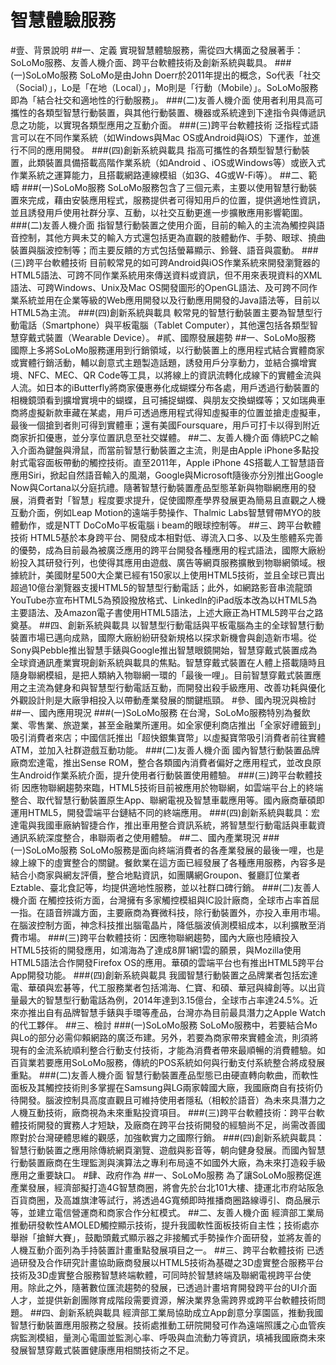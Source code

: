 # 智慧體驗服務
#壹、背景說明
##一、定義
實現智慧體驗服務，需從四大構面之發展著手：SoLoMo服務、友善人機介面、跨平台軟體技術及創新系統與載具。
###(一)SoLoMo服務
SoLoMo是由John Doerr於2011年提出的概念，So代表「社交（Social）」，Lo是「在地（Local）」，Mo則是「行動（Mobile）」。SoLoMo服務即為「結合社交和適地性的行動服務」。
###(二)友善人機介面
使用者利用具高可攜性的各類型智慧行動裝置，與其他行動裝置、機器或系統達到下達指令與傳遞訊息之功能，以實現各類型應用之互動介面。
###(三)跨平台軟體技術
泛指程式語言可以在不同作業系統（如Windows與Mac OS或Android與iOS）下運作，並進行不同的應用開發。
###(四)創新系統與載具
指高可攜性的各類型智慧行動裝置，此類裝置具備搭載高階作業系統（如Android 、iOS或Windows等）或嵌入式作業系統之運算能力，且搭載網路連線模組（如3G、4G或W-Fi等）。
##二、範疇
###(一)SoLoMo服務
SoLoMo服務包含了三個元素，主要以使用智慧行動裝置來完成，藉由安裝應用程式，服務提供者可得知用戶的位置，提供適地性資訊，並且誘發用戶使用社群分享、互動，以社交互動更進一步擴散應用影響範圍。
###(二)友善人機介面
指智慧行動裝置之使用介面，目前的輸入的主流為觸控與語音控制，其他方興未艾的輸入方式還包括更為直觀的肢體動作、手勢、眼球、撓曲裝置與腦波控制等；而主要反饋的方式包括螢幕顯示、鈴聲、語音與震動。
###(三)跨平台軟體技術
目前較常見的如可跨Android與iOS作業系統來開發瀏覽器的HTML5語法、可跨不同作業系統用來傳送資料或資訊，但不用來表現資料的XML語法、可跨Windows、Unix及Mac OS開發圖形的OpenGL語法、及可跨不同作業系統並用在企業等級的Web應用開發以及行動應用開發的Java語法等，目前以HTML5為主流。
###(四)創新系統與載具
較常見的智慧行動裝置主要為智慧型行動電話（Smartphone）與平板電腦（Tablet Computer），其他還包括各類型智慧穿戴式裝置（Wearable Device）。
#貳、國際發展趨勢
##一、SoLoMo服務
國際上多將SoLoMo服務運用到行銷領域，以行動裝置上的應用程式結合實體商家或實體行銷活動，輔以創意式主題製造話題，誘發用戶分享動力，並結合擴增實境、NFC、MEC、QR Code等工具，以將線上的資訊流轉化成線下的實體金流與人流。如日本的iButterfly將商家優惠券化成蝴蝶分布各處，用戶透過行動裝置的相機鏡頭看到擴增實境中的蝴蝶，且可捕捉蝴蝶、與朋友交換蝴蝶等；又如瑞典車商將虛擬新款車藏在某處，用戶可透過應用程式得知虛擬車的位置並搶走虛擬車，最後一個搶到者則可得到實體車；還有美國Foursquare，用戶可打卡以得到附近商家折扣優惠，並分享位置訊息至社交媒體。
##二、友善人機介面
傳統PC之輸入介面為鍵盤與滑鼠，而當前智慧行動裝置之主流，則是由Apple iPhone多點投射式電容面板帶動的觸控技術。直至2011年，Apple iPhone 4S搭載人工智慧語音應用Siri，掀起自然語音輸入的風潮，Google與Microsoft隨後亦分別推出Google Now與Cortana以分庭抗禮。隨著智慧行動裝置產品型態革新與物聯網應用的發展，消費者對「智慧」程度要求提升，促使國際產學界發展更為簡易且直觀之人機互動介面，例如Leap Motion的遠端手勢操作、Thalmic Labs智慧臂帶MYO的肢體動作，或是NTT DoCoMo平板電腦 i beam的眼球控制等。
##三、跨平台軟體技術
HTML5基於本身跨平台、開發成本相對低、導流入口多、以及生態體系完善的優勢，成為目前最為被廣泛應用的跨平台開發各種應用的程式語法，國際大廠紛紛投入其研發行列，也使得其應用由遊戲、廣告等網頁服務擴散到物聯網領域。根據統計，美國財星500大企業已經有150家以上使用HTML5技術，並且全球已賣出超過10億台瀏覽器支援HTML5的智慧型行動電話；此外，如網路影音串流龍頭YouTube亦宣布HTML5為預設撥放格式、Linkedln的iPad版本改為以HTML5為主要語法、及Amazon電子書使用HTML5語法，上述大廠正為HTML5跨平台之路奠基。
##四、創新系統與載具
以智慧型行動電話與平板電腦為主的全球智慧行動裝置市場已邁向成熟，國際大廠紛紛研發新規格以探求新機會與創造新市場。從Sony與Pebble推出智慧手錶與Google推出智慧眼鏡開始，智慧穿戴式裝置成為全球資通訊產業實現創新系統與載具的焦點。智慧穿戴式裝置在人體上搭載隨時且隨身聯網模組，是把人類納入物聯網一環的「最後一哩」。目前智慧穿戴式裝置應用之主流為健身和與智慧型行動電話互動，而開發出殺手級應用、改善功耗與優化外觀設計則是大廠爭相投入以帶動產業發展的關鍵瓶頸。
#參、國內現況與檢討
##一、國內應用現況
###(一)SoLoMo服務
在台灣，SoLoMo服務特別為餐飲業、零售業、旅遊業，甚至金融業所運用。如全家便利商店推出「全家好禮籤到」吸引消費者來店；中國信託推出「超快銀集寶幣」以虛擬寶幣吸引消費者前往實體ATM，並加入社群遊戲互動功能。
###(二)友善人機介面
國內智慧行動裝置品牌廠商宏達電，推出Sense ROM，整合各類國內消費者偏好之應用程式，並改良原生Android作業系統介面，提升使用者行動裝置使用體驗。
###(三)跨平台軟體技術
因應物聯網趨勢來臨，HTML5技術目前被應用於物聯網，如雲端平台上的終端整合、取代智慧行動裝置原生App、聯網電視及智慧車載應用等。國內廠商華碩即運用HTML5，開發雲端平台鏈結不同的終端應用。
###(四)創新系統與載具：宏達電與我國車廠納智捷合作，推出車用整合資訊系統，將智慧型行動電話與車載資通訊系統深度整合，串聯兩者之使用體驗。
##二、國內產業現況
###(一)SoLoMo服務
SoLoMo服務是面向終端消費者的各產業發展的最後一哩，也是線上線下的虛實整合的關鍵。餐飲業在這方面已經發展了各種應用服務，內容多是結合小商家與網友評價，整合地點資訊，如團購網Groupon、餐廳訂位業者Eztable、臺北食記等，均提供適地性服務，並以社群口碑行銷。
###(二)友善人機介面
在觸控技術方面，台灣擁有多家觸控模組與IC設計廠商，全球市占率首屈一指。在語音辨識方面，主要廠商為賽微科技，除行動裝置外，亦投入車用市場。在腦波控制方面，神念科技推出腦電晶片，降低腦波偵測模組成本，以利擴散至消費市場。
###(三)跨平台軟體技術：因應物聯網趨勢，國內大廠也陸續投入HTML5技術的開發應用，如鴻海為了達成8屏1網1雲的願景，與Mozilla使用HTML5語法合作開發Firefox OS的應用。華碩的雲端平台也有推出HTML5跨平台App開發功能。
###(四)創新系統與載具
我國智慧行動裝置之品牌業者包括宏達電、華碩與宏碁等，代工服務業者包括鴻海、仁寶、和碩、華冠與緯創等。以出貨量最大的智慧型行動電話為例，2014年達到3.15億台，全球市占率達24.5%。近來亦推出自有品牌智慧手錶與手環等產品，台灣亦為目前最具潛力之Apple Watch的代工夥伴。
##三、檢討
###(一)SoLoMo服務
SoLoMo服務中，若要結合Mo與Lo的部分必需仰賴網路的廣泛布建。另外，若要為商家帶來實體金流，則須將現有的金流系統順利整合行動支付技術，才能為消費者帶來最順暢的消費體驗。如百貨業若要應用SoLoMo服務，傳統的POS系統如何與行動支付系統整合將成發展重點。
###(二)友善人機介面
智慧行動裝置產品型態已由硬直轉向軟曲，而軟性面板及其觸控技術則多掌握在Samsung與LG兩家韓國大廠，我國廠商自有技術仍待開發。腦波控制具高度直觀且可維持使用者隱私（相較於語音）為未來具潛力之人機互動技術，廠商視為未來重點投資項目。
###(三)跨平台軟體技術：跨平台軟體技術開發的實務人才短缺，及廠商在跨平台技術開發的經驗尚不足，尚需改善國際對於台灣硬體思維的觀感，加強軟實力之國際行銷。
###(四)創新系統與載具：智慧行動裝置之應用除傳統網頁瀏覽、遊戲與影音等，朝向健身發展。而國內智慧行動裝置廠商在生理監測與演算法之專利布局遠不如國外大廠，為未來打造殺手級應用之重要缺口。
#肆、政府作為
##一、SoLoMo服務
為了讓SoLoMo服務促進產業發展，經濟部擬打造4G智慧商圈，將會先於台北101大樓、捷運北市府站阪急百貨商圈，及高雄旗津等試行，將透過4G寬頻即時推播商圈路線導引、商品展示等，並建立電信營運商和商家合作分紅模式。
##二、友善人機介面
經濟部工業局推動研發軟性AMOLED觸控顯示技術，提升我國軟性面板技術自主性；技術處亦舉辦「搶鮮大賽」，鼓勵頭戴式顯示器之非接觸式手勢操作介面研發，並將友善的人機互動介面列為手持裝置計畫重點發展項目之一。
##三、跨平台軟體技術
已透過研發及合作研究計畫協助廠商發展以HTML5技術為基礎之3D虛實整合服務平台技術及3D虛實整合服務智慧終端軟體，可同時於智慧終端及聯網電視跨平台使用。除此之外，隨著數位匯流趨勢的發展，已透過計畫培育開發跨平台的UI介面人才，並提供新創團隊育成階段需要資源，解決業界急需跨界或跨平台軟體技術問題。
##四、創新系統與載具
經濟部工業局協助成立App創意分享園區，推動我國智慧行動裝置應用服務之發展。技術處推動工研院開發可作為遠端照護之心血管疾病監測模組，量測心電圖並監測心率、呼吸與血流動力等資訊，填補我國廠商未來發展智慧穿戴式裝置健康應用相關技術之不足。

